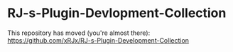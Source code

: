 # RJ-s-Plugin-Devlopment-Collection
This repository has moved (you're almost there): https://github.com/xRJx/RJ-s-Plugin-Development-Collection
